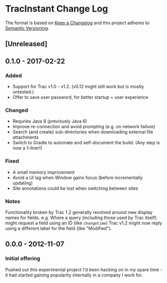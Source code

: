 # TracInstant Change Log

The format is based on [Keep a Changelog](http://keepachangelog.com/)
and this project adheres to [Semantic Versioning](http://semver.org/).


## [Unreleased]


## 0.1.0 - 2017-02-22
### Added
 - Support for Trac v1.0 - v1.2. (v0.12 might still work but is mostly untested.)
 - Offer to save user password, for better startup + user experience

### Changed
 - Requries Java 8 (previously Java 6)
 - Improve re-connection and avoid prompting (e.g. on network failure)
 - Search (and create) sub-directories when downloading external file attachments
 - Switch to Gradle to automate and self-document the build. (Any step is now a 1-liner!)

### Fixed
 - A small memory improvement
 - Avoid a UI lag when Window gains focus (before incrementally updating)
 - Site annotations could be lost when switching between sites

### Notes

  Functionality broken by Trac 1.2 generally revolved around new display names
  for fields. e.g. Where a query (including those used by Trac itself) might request a
  field using an ID (like `changetime`) Trac v1.2 might now reply using a different
  label for the field (like "Modified").

## 0.0.0 - 2012-11-07
### Initial offering

  Pushed out this experimental project I'd been hacking on in my spare time -
  it had started gaining popularity internally in a company I work for.
